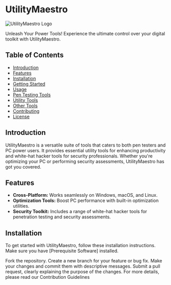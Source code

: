 # UtilityMaestro

![UtilityMaestro Logo](link_to_your_logo.png)

Unleash Your Power Tools! Experience the ultimate control over your digital toolkit with UtilityMaestro.

## Table of Contents

- [Introduction](#introduction)
- [Features](#features)
- [Installation](#installation)
- [Getting Started](#getting-started)
- [Usage](#usage)
- [Pen Testing Tools](#pen-testing-tools)
- [Utility Tools](#utility-tools)
- [Other Tools](#other-tools)
- [Contributing](#contributing)
- [License](#license)

## Introduction

UtilityMaestro is a versatile suite of tools that caters to both pen testers and PC power users. It provides essential utility tools for enhancing productivity and white-hat hacker tools for security professionals. Whether you're optimizing your PC or performing security assessments, UtilityMaestro has got you covered.

## Features

- **Cross-Platform:** Works seamlessly on Windows, macOS, and Linux.
- **Optimization Tools:** Boost PC performance with built-in optimization utilities.
- **Security Toolkit:** Includes a range of white-hat hacker tools for penetration testing and security assessments.

## Installation

To get started with UtilityMaestro, follow these installation instructions. Make sure you have [Prerequisite Software] installed.



Fork the repository.
Create a new branch for your feature or bug fix.
Make your changes and commit them with descriptive messages.
Submit a pull request, clearly explaining the purpose of the changes.
For more details, please read our Contribution Guidelines
